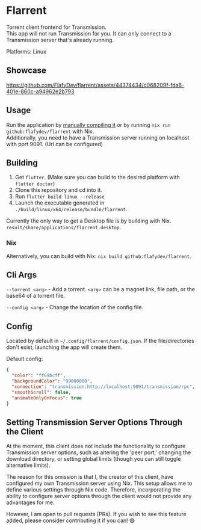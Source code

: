 # Flarrent

Torrent client frontend for Transmission.  
This app will not run Transmission for you. It can only connect to a Transmission server that's already running.

Platforms: Linux

## Showcase

https://github.com/FlafyDev/flarrent/assets/44374434/c068209f-fda6-401e-860c-a94962e2b793

## Usage

Run the application by [manually compiling it](#building) or by running `nix run github:flafydev/flarrent` with Nix.  
Additionally, you need to have a Transmission server running on localhost with port 9091. (Url can be configured)  

## Building

1. Get `flutter`. (Make sure you can build to the desired platform with `flutter doctor`)
2. Clone this repository and cd into it.
3. Run `flutter build linux --release`
4. Launch the executable generated in `./build/linux/x64/release/bundle/flarrent`.

Currently the only way to get a Desktop file is by building with Nix. `result/share/applications/flarrent.desktop`.

### Nix

Alternatively, you can build with Nix: `nix build github:flafydev/flarrent`.

## Cli Args
`--torrent <arg>` - Add a torrent. `<arg>` can be a magnet link, file path, or the base64 of a torrent file.

`--config <arg>` - Change the location of the config file.

## Config

Located by default in `~/.config/flarrent/config.json`. If the file/directories don't exist, launching the app will
create them.

Default config:
```json
{
  "color": "ff69bcff",
  "backgroundColor": "99000000",
  "connection": "transmission:http://localhost:9091/transmission/rpc",
  "smoothScroll": false,
  "animateOnlyOnFocus": true
}
```


## Setting Transmission Server Options Through the Client

At the moment, this client does not include the functionality to configure Transmission server options,
such as altering the 'peer port,' changing the download directory, or setting global limits (though you can still toggle alternative limits).

The reason for this omission is that I, the creator of this client, have configured my own Transmission server using Nix.
This setup allows me to define various settings through Nix code.
Therefore, incorporating the ability to configure server options through the client would not provide any advantages for me.

However, I am open to pull requests (PRs). If you wish to see this feature added, please consider contributing it if you can! 😄
